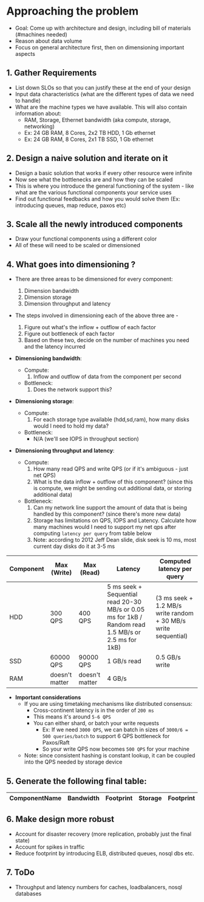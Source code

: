 # Approaching the problem

* Goal: Come up with architecture and design, including bill of materials (#machines needed)
* Reason about data volume
* Focus on general architecture first, then on dimensioning important aspects

## 1. Gather Requirements

* List down SLOs so that you can justify these at the end of your design
* Input data characteristics (what are the different types of data we need to handle)
* What are the machine types we have available. This will also contain information about:
    * RAM, Storage, Ethernet bandwidth (aka compute, storage, networking)
    * Ex: 24 GB RAM, 8 Cores, 2x2 TB HDD, 1 Gb ethernet
    * Ex: 24 GB RAM, 8 Cores, 2x1 TB SSD, 1 Gb ethernet

## 2. Design a naive solution and iterate on it

* Design a basic solution that works if every other resource were infinite
* Now see what the bottlenecks are and how they can be scaled
* This is where you introduce the general functioning of the system - like what are the various functional components your service uses
* Find out functional feedbacks and how you would solve them (Ex: introducing queues, map reduce, paxos etc)

## 3. Scale all the newly introduced components

* Draw your functional components using a different color
* All of these will need to be scaled or dimensioned

## 4. What goes into dimensioning ?

* There are three areas to be dimensioned for every component:
    1. Dimension bandwidth
    2. Dimension storage
    3. Dimension throughput and latency
* The steps involved in dimensioning each of the above three are - 
    1. Figure out what's the inflow + outflow of each factor
    2. Figure out bottleneck of each factor
    3. Based on these two, decide on the number of machines you need and the latency incurred

* **Dimensioning bandwidth**:
    * Compute:
        1. Inflow and outflow of data from the component per second
    * Bottleneck:
        1. Does the network support this?

* **Dimensioning storage**:
    * Compute:
        1. For each storage type available (hdd,sd,ram), how many disks would I need to hold my data?
    * Bottleneck:
        * N/A (we'll see IOPS in throughput section)

* **Dimensioning throughput and latency**:
    * Compute:
        1. How many read QPS and write QPS (or if it's ambiguous - just net QPS)
        2. What is the data inflow + outflow of this component? (since this is compute, we might be sending out additional data, or storing additional data)
    * Bottleneck:
        1. Can my network line support the amount of data that is being handled by this component? (since there's more new data)
        2. Storage has limitations on QPS, IOPS and Latency. Calculate how many machines would I need to support my net qps after computing `latency per query` from table below
        3. Note: according to 2012 Jeff Dean slide, disk seek is 10 ms, most current day disks do it at 3-5 ms

Component | Max (Write) | Max (Read) | Latency | Computed latency per query
----------|-------------|------------|---------|----------------------------
HDD       | 300 QPS     | 400 QPS    | 5 ms seek + Sequential read 20-30 MB/s or 0.05 ms for 1kB / Random read 1.5 MB/s or 2.5 ms for 1kB) | (3 ms seek + 1.2 MB/s write random + 30 MB/s write sequential) 
SSD       | 60000 QPS   | 90000 QPS  | 1 GB/s  read | 0.5 GB/s write |
RAM       | doesn't matter | doesn't matter | 4 GB/s | 

* **Important considerations**
    * If you are using timetaking mechanisms like distributed consensus:
        * Cross-continent latency is in the order of `200 ms`
        * This means it's around `5-6 QPS`
        * You can either shard, or batch your write requests
            * Ex: If we need `3000 QPS`, we can batch in sizes of `3000/6 = 500 queries/batch` to support 6 QPS bottleneck for Paxos/Raft
            * So your write QPS now becomes `500 QPS` for your machine
    * Note: since consistent hashing is constant lookup, it can be coupled into the QPS needed by storage device

## 5. Generate the following final table:

ComponentName | Bandwidth | Footprint | Storage | Footprint | Throughput | Latency | Footprint 
--------------|-----------|-----------|---------|-----------|------------|---------|-----------

## 6. Make design more robust

* Account for disaster recovery (more replication, probably just the final state)
* Account for spikes in traffic
* Reduce footprint by introducing ELB, distributed queues, nosql dbs etc.

## 7. ToDo

* Throughput and latency numbers for caches, loadbalancers, nosql databases
